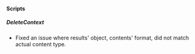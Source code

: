 
#### Scripts

##### DeleteContext

- Fixed an issue where results' object, contents' format, did not match actual content type.
